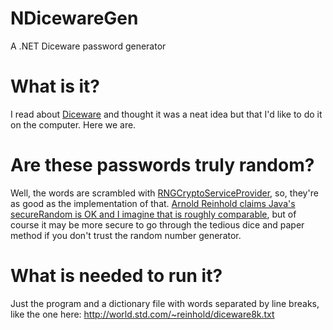 # NDicewareGen
A .NET Diceware password generator

# What is it?
I read about [Diceware](http://world.std.com/~reinhold/diceware.html) and 
thought it was a neat idea but that I'd like to do it on the computer.  Here we are.

# Are these passwords truly random?
Well, the words are scrambled with 
[RNGCryptoServiceProvider](https://msdn.microsoft.com/en-us/library/system.security.cryptography.rngcryptoserviceprovider%28v=vs.110%29.aspx),
so, they're as good as the implementation of that.  [Arnold Reinhold claims Java's secureRandom is OK and I imagine that is roughly comparable](http://world.std.com/~reinhold/dicewarefaq.html#computer), but of course it may be more secure to go through the tedious dice and paper method if you don't trust the random number generator.

# What is needed to run it?
Just the program and a dictionary file with words separated by line breaks, like the one here:  http://world.std.com/~reinhold/diceware8k.txt
